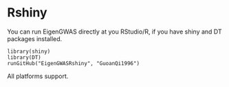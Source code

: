 # Rshiny
You can run EigenGWAS directly at you RStudio/R, if you have shiny and DT packages installed.
~~~
library(shiny)
library(DT)
runGitHub("EigenGWASRshiny", "GuoanQi1996")
~~~
All platforms support.
